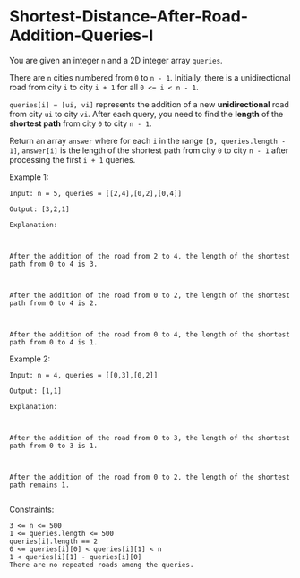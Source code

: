# Shortest-Distance-After-Road-Addition-Queries-I

You are given an integer `n` and a 2D integer array `queries`.

There are `n` cities numbered from `0` to `n - 1`. Initially, there is a unidirectional road from city `i` to city `i + 1` for all `0 <= i < n - 1`.

`queries[i] = [ui, vi]` represents the addition of a new **unidirectional** road from city `ui` to city `vi`. After each query, you need to find the **length** of the **shortest path** from city `0` to city `n - 1`.

Return an array `answer` where for each `i` in the range `[0, queries.length - 1]`, `answer[i]` is the length of the shortest path from city `0` to city `n - 1` after processing the first `i + 1` queries.

 

Example 1:
```
Input: n = 5, queries = [[2,4],[0,2],[0,4]]

Output: [3,2,1]

Explanation:



After the addition of the road from 2 to 4, the length of the shortest path from 0 to 4 is 3.



After the addition of the road from 0 to 2, the length of the shortest path from 0 to 4 is 2.



After the addition of the road from 0 to 4, the length of the shortest path from 0 to 4 is 1.
```
Example 2:
```
Input: n = 4, queries = [[0,3],[0,2]]

Output: [1,1]

Explanation:



After the addition of the road from 0 to 3, the length of the shortest path from 0 to 3 is 1.



After the addition of the road from 0 to 2, the length of the shortest path remains 1.
 
```
Constraints:
```
3 <= n <= 500
1 <= queries.length <= 500
queries[i].length == 2
0 <= queries[i][0] < queries[i][1] < n
1 < queries[i][1] - queries[i][0]
There are no repeated roads among the queries.
```
